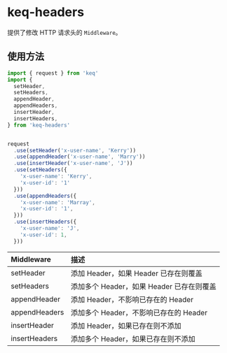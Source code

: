 # keq-headers

提供了修改 HTTP 请求头的 `Middleware`。

## 使用方法

<!-- prettier-ignore -->
```typescript
import { request } from 'keq'
import {
  setHeader,
  setHeaders,
  appendHeader,
  appendHeaders,
  insertHeader,
  insertHeaders,
} from 'keq-headers'


request
  .use(setHeader('x-user-name', 'Kerry'))
  .use(appendHeader('x-user-name', 'Marry'))
  .use(insertHeader('x-user-name', 'J'))
  .use(setHeaders({
    'x-user-name': 'Kerry',
    'x-user-id': '1'
  }))
  .use(appendHeaders({
    'x-user-name': 'Marray',
    'x-user-id': '1',
  }))
  .use(insertHeaders({
    'x-user-name': 'J',
    'x-user-id': 1,
  }))
```

| **Middleware** | **描述**                                  |
| :------------- | :---------------------------------------- |
| setHeader      | 添加 Header，如果 Header 已存在则覆盖     |
| setHeaders     | 添加多个 Header，如果 Header 已存在则覆盖 |
| appendHeader   | 添加 Header，不影响已存在的 Header        |
| appendHeaders  | 添加多个 Header，不影响已存在的 Header    |
| insertHeader   | 添加 Header，如果已存在则不添加           |
| insertHeaders  | 添加多个 Header，如果已存在则不添加       |
